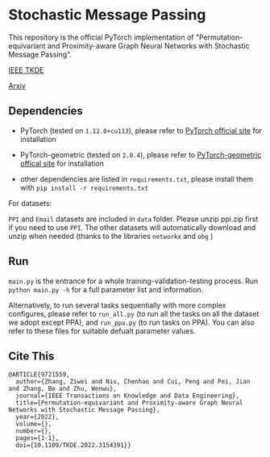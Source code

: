 # Stochastic Message Passing
This repository is the official PyTorch implementation of "Permutation-equivariant and Proximity-aware Graph Neural Networks with Stochastic Message Passing".

[IEEE TKDE](https://ieeexplore.ieee.org/document/9721559/authors#authors)

[Arxiv](https://arxiv.org/abs/2009.02562)


## Dependencies

* PyTorch (tested on `1.12.0+cu113`), please refer to [PyTorch official site](https://pytorch.org/) for installation 

* PyTorch-geometric (tested on `2.0.4`), please refer to [PyTorch-geometric offical site](https://pytorch-geometric.readthedocs.io/en/2.0.4/notes/installation.html) for installation
* other dependencies are listed in `requirements.txt`, please install them with `pip install -r requirements.txt `

For datasets:

`PPI`  and `Email` datasets are included in `data` folder. Please unzip ppi.zip first if you need to use `PPI`. The other datasets will automatically download and unzip when needed (thanks to the libraries `networkx` and `obg` )

## Run

 `main.py` is the entrance for a whole training-validation-testing process. Run `python main.py -h` for a full parameter list and information.

Alternatively, to run several tasks sequentially with more complex configures, please refer to `run_all.py` (to run all the tasks on all the dataset we adopt except PPA), and `run_ppa.py` (to run tasks on PPA). You can also refer to these files for suitable defualt parameter values.

## Cite This

```text
@ARTICLE{9721559,
  author={Zhang, Ziwei and Niu, Chenhao and Cui, Peng and Pei, Jian and Zhang, Bo and Zhu, Wenwu},
  journal={IEEE Transactions on Knowledge and Data Engineering}, 
  title={Permutation-equivariant and Proximity-aware Graph Neural Networks with Stochastic Message Passing}, 
  year={2022},
  volume={},
  number={},
  pages={1-1},
  doi={10.1109/TKDE.2022.3154391}}
```
